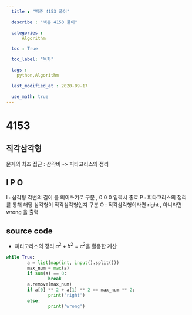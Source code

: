 ```yaml
---
  title : "백준 4153 풀이"

  describe : "백준 4153 풀이"

  categories : 
      Algorithm

  toc : True

  toc_label: "목차"

  tags : 
    python,Algorithm

  last_modified_at : 2020-09-17

  use_math: true
---
```

# 4153
## 직각삼각형

문제의 최초 접근 : 삼각비 -> 피타고리스의 정리
## I P O
I : 삼각형 각변의 길이 를 띄어쓰기로 구분 , 0 0 0 입력시 종료 
P : 피타고리스의 정리를 통해 해당 삼각형이 작각삼각형인지 구분
O : 직각삼각형이라면 right , 아니라면 wrong 을 출력
## source code

* 피타고라스의 정리 $a^2 + b^2 = c^2$을 활용한 계산

```python
while True:
        a = list(map(int, input().split()))
        max_num = max(a)
        if sum(a) == 0:
                break
        a.remove(max_num)
        if a[0] ** 2 + a[1] ** 2 == max_num ** 2:
                print('right')
        else:
                print('wrong')
```

